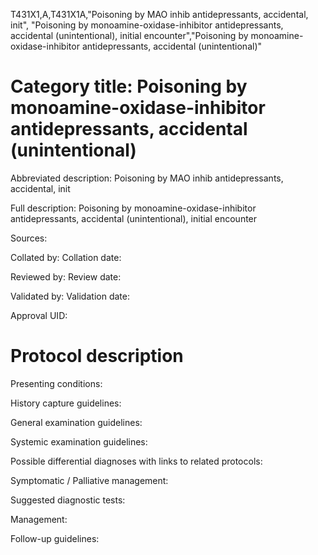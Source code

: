 T431X1,A,T431X1A,"Poisoning by MAO inhib antidepressants, accidental, init", "Poisoning by monoamine-oxidase-inhibitor antidepressants, accidental (unintentional), initial encounter","Poisoning by monoamine-oxidase-inhibitor antidepressants, accidental (unintentional)"
# Category title: Poisoning by monoamine-oxidase-inhibitor antidepressants, accidental (unintentional)

Abbreviated description: Poisoning by MAO inhib antidepressants, accidental, init

Full description: Poisoning by monoamine-oxidase-inhibitor antidepressants, accidental (unintentional), initial encounter

Sources:

Collated by:
Collation date:

Reviewed by:
Review date:

Validated by:
Validation date:

Approval UID:

# Protocol description

Presenting conditions:

History capture guidelines:

General examination guidelines:

Systemic examination guidelines:

Possible differential diagnoses with links to related protocols:

Symptomatic / Palliative management:

Suggested diagnostic tests:

Management:

Follow-up guidelines:
